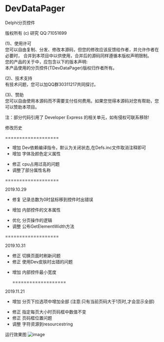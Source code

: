 # DevDataPager
  
  Delphi分页控件       
    
  版权所有 (c) 研究  QQ:71051699    
    
  (1)、使用许可  
  您可以自由复制、分发、修改本源码，但您的修改应该反馈给作者，并允许作者在必要时， 
  合并到本项目中以供使用，合并后的源码同样遵循本版权声明限制。  
  您的产品的关于中，应包含以下的版本声明:  
  本产品使用的分页控件(TDevDataPager)版权归作者所有。
  
  (2)、技术支持  
  有技术问题，您可以加QQ群30311217共同探讨。   
  
  (3)、赞助  
  您可以自由使用本源码而不需要支付任何费用。如果您觉得本源码对您有帮助，您可以赞助本项目。                                                       
    
  注：部分代码引用了 Developer Express 的相关单元，如有侵权可联系移除!  
  
 

  修改历史 

  ===================  

  + 增加 Dev依赖编译指令，默认为关闭状态,在Defs.inc文件取消注释即可  
  + 增加 字体及颜色定义属性
  * 修正 cpu占用过高的问题    
  * 调整了部分属性名称  
  

  ===================  

   2019.10.29
  * 修复 记录总数为0时鼠标移到控件时出错误 
  + 增加 内部控件的文本属性 
  * 优化 分页操作的逻辑 
  * 调整 公布GetElementWidth方法 

  ===================  
  
   2019.10.31

  * 修正 切换页面时刷新问题
  * 修正 使用Dev皮肤时出错的问题
  + 增加 内部控件最小宽度
  
    ===================
    
   2019.11.21
  
  + 增加 分页下拉选项中增加全部 (注意:只有当前页码大于1页时,才会显示全部)
  * 修正 指定每页大小时页码框中数值不变
  * 修正 页码框位置问题
  * 调整 字符资源到resourcestring
  
  运行效果图 
  ![image](https://github.com/yanjiu-xyz/DevDataPager/blob/master/DevDataPager.png)
